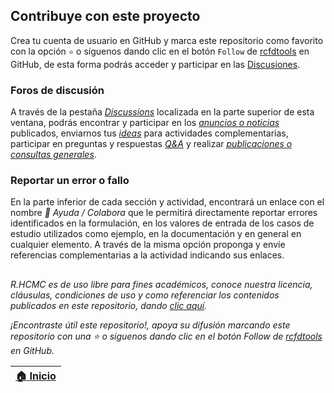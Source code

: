 ## Contribuye con este proyecto 

Crea tu cuenta de usuario en GitHub y marca este repositorio como favorito con la opción `⭐` o síguenos dando clic en el botón `Follow` de [rcfdtools](https://github.com/rcfdtools) en GitHub, de esta forma podrás acceder y participar en las [Discusiones](https://github.com/rcfdtools/R.SIGE/discussions).

### Foros de discusión

A través de la pestaña _[Discussions](https://github.com/rcfdtools/R.HCMC/discussions)_ localizada en la parte superior de esta ventana, podrás encontrar y participar en los [_anuncios o noticias_](https://github.com/rcfdtools/R.SIGE/discussions/categories/announcements-noticias) publicados, enviarnos tus [_ideas_](https://github.com/rcfdtools/R.SIGE/discussions/categories/ideas) para actividades complementarias, participar en preguntas y respuestas [_Q&A_](https://github.com/rcfdtools/R.SIGE/discussions/categories/q-a-preguntas-y-respuestas) y realizar [_publicaciones o consultas generales_](https://github.com/rcfdtools/R.SIGE/discussions/categories/general).


### Reportar un error o fallo

En la parte inferior de cada sección y actividad, encontrará un enlace con el nombre _:beginner: Ayuda / Colabora_ que le permitirá directamente reportar errores identificados en la formulación, en los valores de entrada de los casos de estudio utilizados como ejemplo, en la documentación y en general en cualquier elemento. A través de la misma opción proponga y envíe referencias complementarias a la actividad indicando sus enlaces.


##

_R.HCMC es de uso libre para fines académicos, conoce nuestra licencia, cláusulas, condiciones de uso y como referenciar los contenidos publicados en este repositorio, dando [clic aquí](LICENSE.md)._

_¡Encontraste útil este repositorio!, apoya su difusión marcando este repositorio con una ⭐ o síguenos dando clic en el botón Follow de [rcfdtools](https://github.com/rcfdtools) en GitHub._

| [:house: Inicio](README.md) |
|-----------------------------|